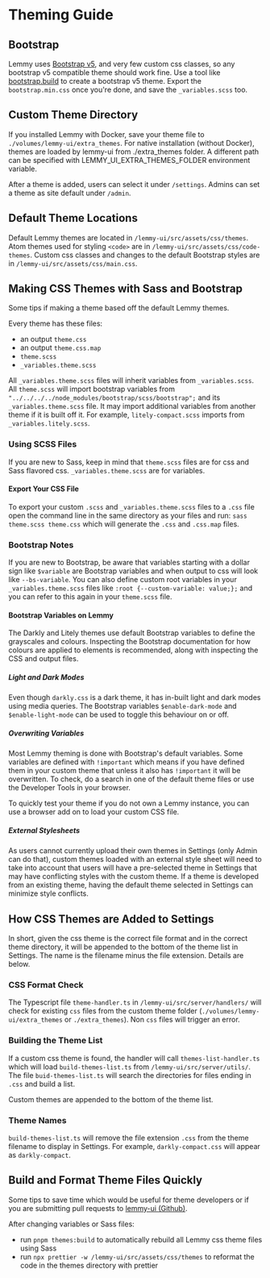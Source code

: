 # Theming Guide

## Bootstrap

Lemmy uses [Bootstrap v5](https://getbootstrap.com/), and very few custom css classes, so any bootstrap v5 compatible theme should work fine. Use a tool like [bootstrap.build](https://bootstrap.build/) to create a bootstrap v5 theme. Export the `bootstrap.min.css` once you're done, and save the `_variables.scss` too.

## Custom Theme Directory

If you installed Lemmy with Docker, save your theme file to `./volumes/lemmy-ui/extra_themes`. For native installation (without Docker), themes are loaded by lemmy-ui from ./extra_themes folder. A different path can be specified with LEMMY_UI_EXTRA_THEMES_FOLDER environment variable.

After a theme is added, users can select it under `/settings`. Admins can set a theme as site default under `/admin`.

## Default Theme Locations

Default Lemmy themes are located in `/lemmy-ui/src/assets/css/themes`. Atom themes used for styling `<code>` are in `/lemmy-ui/src/assets/css/code-themes`. Custom css classes and changes to the default Bootstrap styles are in `/lemmy-ui/src/assets/css/main.css`.

## Making CSS Themes with Sass and Bootstrap

Some tips if making a theme based off the default Lemmy themes. 

Every theme has these files: 

- an output `theme.css`
- an output `theme.css.map`
- `theme.scss`
- `_variables.theme.scss`

All `_variables.theme.scss` files will inherit variables from `_variables.scss`.
All `theme.scss` will import bootstrap variables from `"../../../../node_modules/bootstrap/scss/bootstrap";` and its `_variables.theme.scss` file. It may import additional variables from another theme if it is built off it. For example, `litely-compact.scss` imports from `_variables.litely.scss`.

### Using SCSS Files

If you are new to Sass, keep in mind that `theme.scss` files are for css and Sass flavored css. `_variables.theme.scss` are for variables. 

#### Export Your CSS File 

To export your custom `.scss` and `_variables.theme.scss` files to a `.css` file open the command line in the same directory as your files and run:
`sass theme.scss theme.css` which will generate the `.css` and `.css.map` files.

### Bootstrap Notes

If you are new to Bootstrap, be aware that variables starting with a dollar sign like `$variable` are Bootstrap variables and when output to css will look like `--bs-variable`. You can also define custom root variables in your `_variables.theme.scss` files like `:root {--custom-variable: value;};` and you can refer to this again in your `theme.scss` file.

#### Bootstrap Variables on Lemmy

The Darkly and Litely themes use default Bootstrap variables to define the grayscales and colours. Inspecting the Bootstrap documentation for how colours are applied to elements is recommended, along with inspecting the CSS and output files.

##### Light and Dark Modes

Even though `darkly.css` is a dark theme, it has in-built light and dark modes using media queries. The Bootstrap variables `$enable-dark-mode` and `$enable-light-mode` can be used to toggle this behaviour on or off.

##### Overwriting Variables

Most Lemmy theming is done with Bootstrap's default variables. Some variables are defined with `!important` which means if you have defined them in your custom theme that unless it also has `!important` it will be overwritten. To check, do a search in one of the default theme files or use the Developer Tools in your browser.

To quickly test your theme if you do not own a Lemmy instance, you can use a browser add on to load your custom CSS file.

##### External Stylesheets

As users cannot currently upload their own themes in Settings (only Admin can do that), custom themes loaded with an external style sheet will need to take into account that users will have a pre-selected theme in Settings that may have conflicting styles with the custom theme. If a theme is developed from an existing theme, having the default theme selected in Settings can minimize style conflicts. 

## How CSS Themes are Added to Settings

In short, given the css theme is the correct file format and in the correct theme directory, it will be appended to the bottom of the theme list in Settings. The name is the filename minus the file extension. Details are below.

### CSS Format Check

The Typescript file `theme-handler.ts` in `/lemmy-ui/src/server/handlers/` will check for existing `css` files from the custom theme folder (`./volumes/lemmy-ui/extra_themes` or `./extra_themes`). Non `css` files will trigger an error.

### Building the Theme List

If a custom css theme is found, the handler will call `themes-list-handler.ts` which will load `build-themes-list.ts` from `/lemmy-ui/src/server/utils/`. The file `buid-themes-list.ts` will search the directories for files ending in `.css` and build a list. 

Custom themes are appended to the bottom of the theme list. 

### Theme Names

`build-themes-list.ts` will remove the file extension `.css` from the theme filename to display in Settings. For example, `darkly-compact.css` will appear as `darkly-compact`.

## Build and Format Theme Files Quickly

Some tips to save time which would be useful for theme developers or if you are submitting pull requests to [lemmy-ui (Github)](https://github.com/LemmyNet/lemmy-ui).

After changing variables or Sass files:

- run `pnpm themes:build` to automatically rebuild all Lemmy css theme files using Sass
- run `npx prettier -w /lemmy-ui/src/assets/css/themes` to reformat the code in the themes directory with prettier
